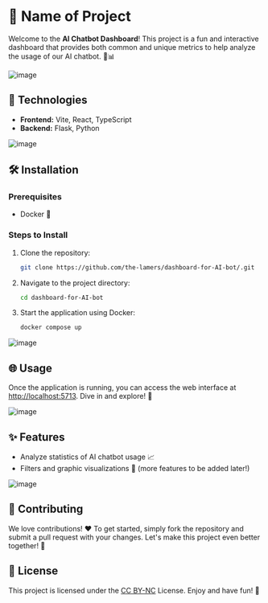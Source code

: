 # 🎉 Name of Project
Welcome to the **AI Chatbot Dashboard**! This project is a fun and interactive dashboard that provides both common and unique metrics to help analyze the usage of our AI chatbot. 🤖📊

![image](https://github.com/user-attachments/assets/9d7383d9-54bd-44cd-8646-d7aab0e9db81)


## 🚀 Technologies
- **Frontend:** Vite, React, TypeScript
- **Backend:** Flask, Python

![image](https://github.com/user-attachments/assets/d132b685-74b4-4037-9a55-ece57dcc230c)


## 🛠️ Installation

### Prerequisites
- Docker 🐳

### Steps to Install
1. Clone the repository:
   ```bash
   git clone https://github.com/the-lamers/dashboard-for-AI-bot/.git
   ```
2. Navigate to the project directory:
   ```bash
   cd dashboard-for-AI-bot
   ```
3. Start the application using Docker:
   ```bash
   docker compose up
   ```

![image](https://github.com/user-attachments/assets/9266ab2f-db40-459b-a416-004feb4cc464)


## 🌐 Usage
Once the application is running, you can access the web interface at [http://localhost:5713](http://localhost:5713). Dive in and explore! 🎈

![image](https://github.com/user-attachments/assets/8337c58b-28f4-426b-9b3f-77194909962e)


## ✨ Features
- Analyze statistics of AI chatbot usage 📈
- Filters and graphic visualizations 🎨 (more features to be added later!)

![image](https://github.com/user-attachments/assets/79ed7470-0dba-493b-9606-ef2189952ddf)


## 🤝 Contributing
We love contributions! ❤️ To get started, simply fork the repository and submit a pull request with your changes. Let's make this project even better together! 🌟

## 📜 License
This project is licensed under the [CC BY-NC](./LICENCE) License. Enjoy and have fun! 🎊
